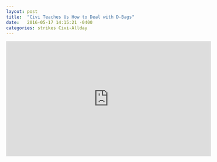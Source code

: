 ```yaml
---
layout: post
title:  "Civi Teaches Us How to Deal with D-Bags"
date:   2016-05-17 14:15:21 -0400
categories: strikes Civi-Allday
---
```

<iframe width="560" height="315" src="https://www.youtube.com/embed/9QMe_Ak-mXU" frameborder="0" allowfullscreen></iframe>
